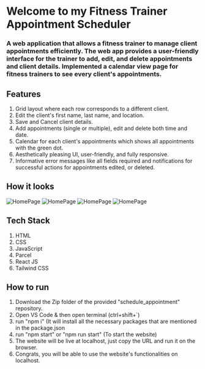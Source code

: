 # Welcome to my Fitness Trainer Appointment Scheduler
### A web application that allows a fitness trainer to manage client appointments efficiently. The web app provides a user-friendly interface for the trainer to add, edit, and delete appointments and client details. Implemented a calendar view page for fitness trainers to see every client's appointments.

## Features
1) Grid layout where each row corresponds to a different client.
2) Edit the client's first name, last name, and location.
3) Save and Cancel client details.
4) Add appointments (single or multiple), edit and delete both time and date.
5) Calendar for each client's appointments which shows all appointments with the green dot.
6) Aesthetically pleasing UI, user-friendly, and fully responsive.
6) Informative error messages like all fields required and notifications for successful actions for appointments edited, or deleted.

## How it looks
![HomePage](./src/images/2.jpg)
![HomePage](./src/images/3.jpg)
![HomePage](./src/images/1.jpg)
![HomePage](./src/images/4.jpg)

## Tech Stack
1) HTML
2) CSS
3) JavaScript
4) Parcel
5) React JS
6) Tailwind CSS

## How to run
1) Download the Zip folder of the provided "schedule_appointment" repository.
2) Open VS Code & then open terminal (ctrl+shift+`)
3) run "npm i" (It will install all the necessary packages that are mentioned in the package.json
4) run "npm start" or "npm run start" (To start the website)
6) The website will be live at localhost, just copy the URL and run it on the browser.
7) Congrats, you will be able to use the website's functionalities on localhost.
